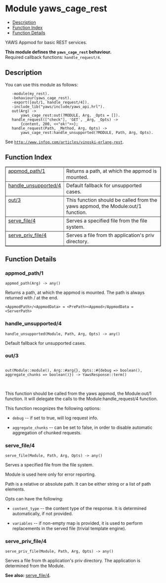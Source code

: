 

# Module yaws_cage_rest #
* [Description](#description)
* [Function Index](#index)
* [Function Details](#functions)

YAWS Appmod for basic REST services.

__This module defines the `yaws_cage_rest` behaviour.__<br /> Required callback functions: `handle_request/4`.

<a name="description"></a>

## Description ##

You can use this module as follows:

```
   -module(my_rest).
   -behaviour(yaws_cage_rest).
   -export([out/1, handle_request/4]).
   -include_lib("yaws/include/yaws_api.hrl").
   out(Arg) ->
       yaws_cage_rest:out(?MODULE, Arg, _Opts = []).
   handle_request(["check"], 'GET', _Arg, _Opts) ->
       {content, 200, <<"ok!">>};
   handle_request(Path, _Method, Arg, Opts) ->
       yaws_cage_rest:handle_unsupported(?MODULE, Path, Arg, Opts).
```

See [`http://www.infoq.com/articles/vinoski-erlang-rest`](http://www.infoq.com/articles/vinoski-erlang-rest).
<a name="index"></a>

## Function Index ##


<table width="100%" border="1" cellspacing="0" cellpadding="2" summary="function index"><tr><td valign="top"><a href="#appmod_path-1">appmod_path/1</a></td><td>
Returns a path, at which the appmod is mounted.</td></tr><tr><td valign="top"><a href="#handle_unsupported-4">handle_unsupported/4</a></td><td>
Default fallback for unsupported cases.</td></tr><tr><td valign="top"><a href="#out-3">out/3</a></td><td>
This function should be called from the yaws appmod, the Module:out/1 function.</td></tr><tr><td valign="top"><a href="#serve_file-4">serve_file/4</a></td><td>
Serves a specified file from the file system.</td></tr><tr><td valign="top"><a href="#serve_priv_file-4">serve_priv_file/4</a></td><td>
Serves a file from th application's priv directory.</td></tr></table>


<a name="functions"></a>

## Function Details ##

<a name="appmod_path-1"></a>

### appmod_path/1 ###

`appmod_path(Arg) -> any()`

Returns a path, at which the appmod is mounted.
The path is always returned with / at the end.

`<AppmodPath>/<AppmodData> = <PrePath><Appmod>/AppmodData = <ServerPath>`

<a name="handle_unsupported-4"></a>

### handle_unsupported/4 ###

`handle_unsupported(Module, Path, Arg, Opts) -> any()`

Default fallback for unsupported cases.

<a name="out-3"></a>

### out/3 ###

<pre><code>
out(Module::module(), Arg::#arg{}, Opts::#{debug =&gt; boolean(), aggregate_chunks =&gt; boolean()}) -&gt; YawsResponse::term()
</code></pre>
<br />

This function should be called from the yaws appmod, the Module:out/1 function.
It will delegate the calls to the Module:handle_request/4 function.

This function recognizes the following options:

* `debug` -- if set to true, will log request info.

* `aggregate_chunks` -- can be set to false, in order
to disable automatic aggregation of chunked requests.

<a name="serve_file-4"></a>

### serve_file/4 ###

`serve_file(Module, Path, Arg, Opts) -> any()`

Serves a specified file from the file system.

Module is used here only for error reporting.

Path is a relative or absolute path. It can be either
string or a list of path elements.

Opts can have the following:

* `content_type` -- the content type of the response.
It is determined automatically, if not provided.

* `variables` -- if non-empty map is provided, it is used
to perform replacements in the served file (trivial
template engine).

<a name="serve_priv_file-4"></a>

### serve_priv_file/4 ###

`serve_priv_file(Module, Path, Arg, Opts) -> any()`

Serves a file from th application's priv directory.
The application is determined from the Module.

__See also:__ [serve_file/4](#serve_file-4).

